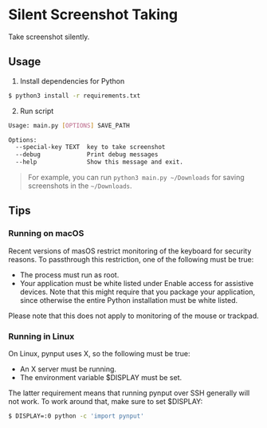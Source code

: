 # Silent Screenshot Taking
Take screenshot silently.

## Usage
1. Install dependencies for Python
```bash
$ python3 install -r requirements.txt
```

2. Run script
```bash
Usage: main.py [OPTIONS] SAVE_PATH

Options:
  --special-key TEXT  key to take screenshot
  --debug             Print debug messages
  --help              Show this message and exit.
```

> For example, you can run `python3 main.py ~/Downloads` for saving screenshots in the `~/Downloads`.

## Tips

### Running on macOS

Recent versions of masOS restrict monitoring of the keyboard for security reasons. To passthrough this restriction, one of the following must be true:
  - The process must run as root.
  - Your application must be white listed under Enable access for assistive devices. Note that this might require that you package your application, since otherwise the entire Python installation must be white listed.

Please note that this does not apply to monitoring of the mouse or trackpad.

### Running in Linux
On Linux, pynput uses X, so the following must be true:

  - An X server must be running.
  - The environment variable $DISPLAY must be set.

The latter requirement means that running pynput over SSH generally will not work. To work around that, make sure to set $DISPLAY:

```bash
$ DISPLAY=:0 python -c 'import pynput'
```
